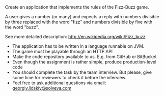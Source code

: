 Create an application that implements the rules of the Fizz-Buzz game.

A user gives a number (or many) and expects a reply with numbers divisible by three replaced with the word "fizz" and numbers divisible by five with the word "buzz".

See more detailed description: http://en.wikipedia.org/wiki/Fizz_buzz

* The application has to be written in a language runnable on JVM.
* The game must be playable through an HTTP API
* Make the code repository available to us. E.g. from GitHub or BitBucket
* Even though the assignment is rather simple, produce production-level code
* You should complete the task by the team interview. But please, give some time for reviewers to check it before the interview.
* Feel free to ask additional questions via email: georgiy.lidskiy@solveva.com
